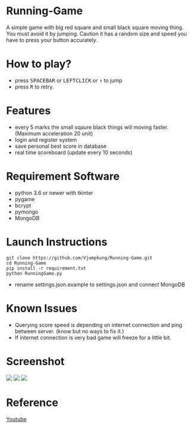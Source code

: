 # Running-Game

A simple game with big red square and small black square moving thing. You must avoid it by jumping. Caution it has a random size and speed you have to press your button accurately.

# How to play?

- press <kbd>SPACEBAR</kbd> or <kbd>LEFTCLICK</kbd> or <kbd>↑</kbd> to jump
- press <kbd>R</kbd> to retry.

# Features

- every 5 marks the small sqaure black things will moving faster. (Maximum acceleration 20 unit)
- login and register system
- save personal best score in database
- real time scoreboard (update every 10 seconds)

# Requirement Software

- python 3.6 or newer with tkinter 
- pygame 
- bcrypt
- pymongo
- MongoDB

# Launch Instructions

    git clone https://github.com/Vjumpkung/Running-Game.git
    cd Running-Game
    pip install -r requirement.txt
    python RunningGame.py
- rename settings.json.example to settings.json and connect MongoDB

# Known Issues

- Querying score speed is depending on internet connection and ping between server. (know but no ways to fix it.)
- If internet connection is very bad game will freeze for a little bit.

# Screenshot

[screenshot]: screenshot.png
[mainmenu]: main-menu.png
[mainmenu2]: main-menu2.png

![][mainmenu] 
![][mainmenu2]
![][screenshot]

# Reference

[Youtube](https://www.youtube.com/watch?v=AY9MnQ4x3zk)

